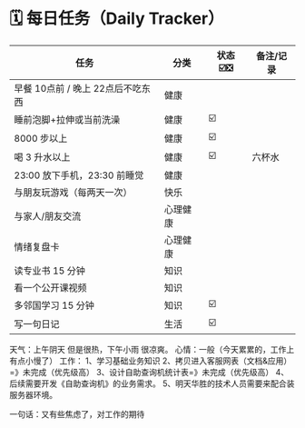 # **🗓️ 每日任务（Daily Tracker）**

| 任务                    | 分类   | 状态 ☑️❎️ | 备注/记录 |
| --------------------- | ---- | ------- | ----- |
| 早餐 10点前 / 晚上 22点后不吃东西 | 健康   |         |       |
| 睡前泡脚+拉伸或当前洗澡          | 健康   | ☑️      |       |
| 8000 步以上              | 健康   | ☑️      |       |
| 喝 3 升水以上              | 健康   | ☑️      | 六杯水   |
| 23:00 放下手机，23:30 前睡觉  | 健康   |         |       |
| 与朋友玩游戏（每两天一次）         | 快乐   |         |       |
| 与家人/朋友交流              | 心理健康 |         |       |
| 情绪复盘卡                 | 心理健康 |         |       |
| 读专业书 15 分钟            | 知识   |         |       |
| 看一个公开课视频              | 知识   |         |       |
| 多邻国学习 15 分钟           | 知识   | ☑️      |       |
| 写一句日记                 | 生活   | ☑️      |       |


天气：上午阴天 但是很热，下午小雨 很凉爽。
心情：一般（今天累累的，工作上有点小慢了）
工作：
1、学习基础业务知识
2、拷贝进入客服网表（文档&应用）=》未完成（优先级高）
3、设计自助查询机统计表=》未完成（优先级高）
4、后续需要开发《自助查询机》的业务需求。
5、明天华胜的技术人员需要来配合装服务器环境。

一句话：又有些焦虑了，对工作的期待
